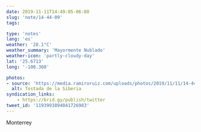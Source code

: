 ```yaml
---
date: 2019-11-11T14:49:05-06:00
slug: 'note/14-44-09'
tags:

type: 'notes'
lang: 'es'
weather: '28.1°C'
weather_summary: 'Mayormente Nublado'
weather-icon: 'partly-cloudy-day'
lat: '25.6713'
long: '-100.308'

photos:
- source: 'https://media.ramiroruiz.com/uploads/photos/2019/11/11/14-44-09/tostada-de-la-siberia.jpeg'
  alt: Tostada de la Siberia
syndication_links:
    - https://brid.gy/publish/twitter
tweet_id: '1193993894041726983'
---
```

Monterrey